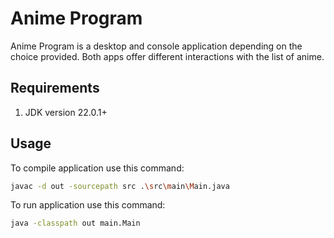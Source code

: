 # Anime Program
Anime Program is a desktop and console application depending on the choice provided. Both apps offer different interactions with the list of anime.

## Requirements
1. JDK version 22.0.1+

## Usage
To compile application use this command:
```bash
javac -d out -sourcepath src .\src\main\Main.java
```
To run application use this command:
```bash
java -classpath out main.Main
```
